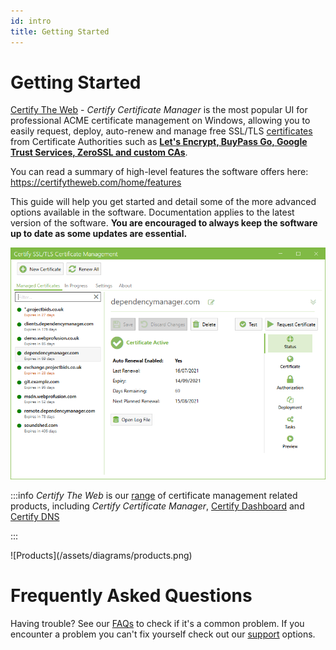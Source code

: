 ```yaml
---
id: intro
title: Getting Started
---
```


# Getting Started

[Certify The Web](https://certifytheweb.com) - *Certify Certificate Manager* is the most popular UI for professional ACME certificate management on Windows, allowing you to easily request, deploy, auto-renew and manage free SSL/TLS [certificates](guides/certificates.md) from Certificate Authorities such as **[Let's Encrypt, BuyPass Go, Google Trust Services, ZeroSSL and custom CAs](guides/certificate-authorities.md)**.


You can read a summary of high-level features the software offers here: https://certifytheweb.com/home/features

This guide will help you get started and detail some of the more advanced options available in the software. Documentation applies to the latest version of the software. **You are encouraged to always keep the software up to date as some updates are essential.**


![Startup UI](/assets/screens/landing_page.png)

:::info
*Certify The Web* is our [range](/docs/) of certificate management related products, including *Certify Certificate Manager*, [Certify Dashboard](dashboard) and [Certify DNS](/docs/dns/providers/certifydns)

:::

<div className="diagram">
![Products](/assets/diagrams/products.png)
</div>

# Frequently Asked Questions
Having trouble? See our [FAQs](faq.md) to check if it's a common problem. If you encounter a problem you can't fix yourself check out our [support](support.md) options.



